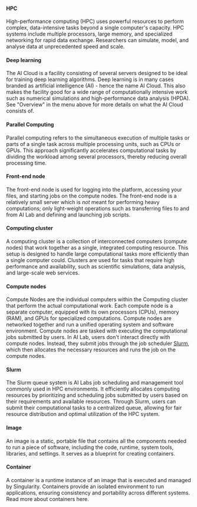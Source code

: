 #### HPC
High-performance computing (HPC) uses powerful resources to perform complex, data-intensive tasks beyond a single computer's capacity. HPC systems include multiple processors, large memory, and specialized networking for rapid data exchange. Researchers can simulate, model, and analyse data at unprecedented speed and scale.

#### Deep learning
The AI Cloud is a facility consisting of several servers designed to be ideal for training deep learning algorithms. Deep learning is in many cases branded as artificial intelligence (AI) - hence the name AI Cloud. This also makes the facility good for a wide range of computationally intensive work such as numerical simulations and high-performance data analysis (HPDA). See "Overview" in the menu above for more details on what the AI Cloud consists of.

#### Parallel Computing
Parallel computing refers to the simultaneous execution of multiple tasks or parts of a single task across multiple processing units, such as CPUs or GPUs. This approach significantly accelerates computational tasks by dividing the workload among several processors, thereby reducing overall processing time.

#### Front-end node
The front-end node is used for logging into the platform, accessing your files, and starting jobs on the compute nodes. The front-end node is a relatively small server which is *not* meant for performing heavy computations; only light-weight operations such as transferring files to and from AI Lab and defining and launching job scripts.

#### Computing cluster
A computing cluster is a collection of interconnected computers (compute nodes) that work together as a single, integrated computing resource. This setup is designed to handle large computational tasks more efficiently than a single computer could. Clusters are used for tasks that require high performance and availability, such as scientific simulations, data analysis, and large-scale web services.

#### Compute nodes
Compute Nodes are the individual computers within the Computing cluster that perform the actual computational work. Each compute node is a separate computer, equipped with its own processors (CPUs), memory (RAM), and GPUs for specialized computations. Compute nodes are networked together and run a unified operating system and software environment. Compute nodes are tasked with executing the computational jobs submitted by users. In AI Lab, users don't interact directly with compute nodes. Instead, they submit jobs through the job scheduler [Slurm](/glossery/#slurm), which then allocates the necessary resources and runs the job on the compute nodes.

#### Slurm
The Slurm queue system is AI Labs job scheduling and management tool commonly used in HPC environments. It efficiently allocates computing resources by prioritizing and scheduling jobs submitted by users based on their requirements and available resources. Through Slurm, users can submit their computational tasks to a centralized queue, allowing for fair resource distribution and optimal utilization of the HPC system.

#### Image
An image is a static, portable file that contains all the components needed to run a piece of software, including the code, runtime, system tools, libraries, and settings. It serves as a blueprint for creating containers.

#### Container
A container is a runtime instance of an image that is executed and managed by Singularity. Containers provide an isolated environment to run applications, ensuring consistency and portability across different systems. Read more about containers here.
